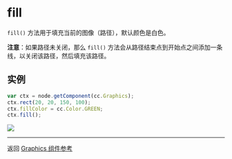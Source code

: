 # fill

`fill()` 方法用于填充当前的图像（路径），默认颜色是白色。

**注意**：如果路径未关闭，那么 `fill()` 方法会从路径结束点到开始点之间添加一条线，以关闭该路径，然后填充该路径。

## 实例

```javascript
var ctx = node.getComponent(cc.Graphics);
ctx.rect(20, 20, 150, 100);
ctx.fillColor = cc.Color.GREEN;
ctx.fill();
```

<a href="graphics/fill.png"><img src="graphics/fill.png"></a>

<hr>

返回 [Graphics 组件参考](../../components/graphics.md)
